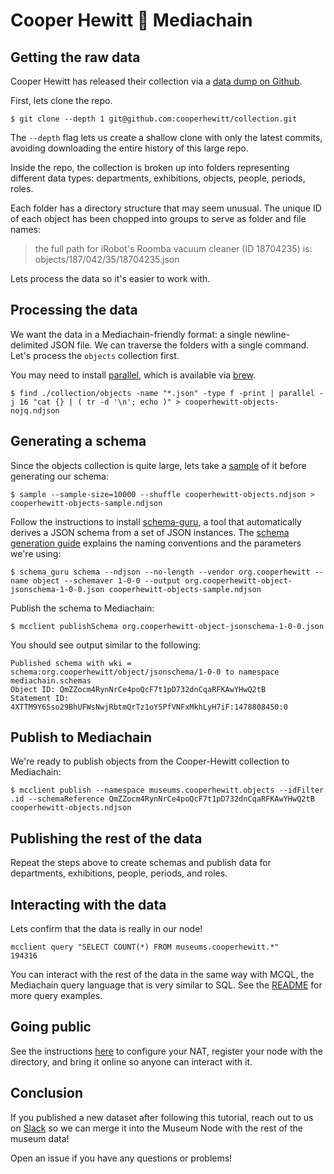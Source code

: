 # Cooper Hewitt 🎨 Mediachain
## Getting the raw data
Cooper Hewitt has released their collection via a [data dump on Github](https://github.com/cooperhewitt/collection).

First, lets clone the repo. 

```
$ git clone --depth 1 git@github.com:cooperhewitt/collection.git
```

The `--depth` flag lets us create a shallow clone with only the latest commits, avoiding downloading the entire history of this large repo.

Inside the repo, the collection is broken up into folders representing different data types: departments, exhibitions, objects, people, periods, roles.

Each folder has a directory structure that may seem unusual. The unique ID of each object has been chopped into groups to serve as folder and file names:

> the full path for iRobot's Roomba vacuum cleaner (ID 18704235) is: objects/187/042/35/18704235.json

Lets process the data so it's easier to work with.

## Processing the data
We want the data in a Mediachain-friendly format: a single newline-delimited JSON file. We can traverse the folders with a single command. Let's process the `objects` collection first.

You may need to install [parallel](https://www.gnu.org/software/parallel/), which is available via [brew](http://brewformulas.org/Parallel).

```
$ find ./collection/objects -name "*.json" -type f -print | parallel -j 16 "cat {} | ( tr -d '\n'; echo )" > cooperhewitt-objects-nojq.ndjson
```

## Generating a schema
Since the objects collection is quite large, lets take a [sample](https://github.com/alexpreynolds/sample) of it before generating our schema:
```
$ sample --sample-size=10000 --shuffle cooperhewitt-objects.ndjson > cooperhewitt-objects-sample.ndjson
```

Follow the instructions to install [schema-guru](https://github.com/mediachain/aleph/blob/master/docs/schema-generation.md), a tool that automatically derives a JSON schema from a set of JSON instances. The [schema generation guide](https://github.com/mediachain/aleph/blob/master/docs/schema-generation.md) explains the naming conventions and the parameters we're using:
```
$ schema_guru schema --ndjson --no-length --vendor org.cooperhewitt --name object --schemaver 1-0-0 --output org.cooperhewitt-object-jsonschema-1-0-0.json cooperhewitt-objects-sample.ndjson
```

Publish the schema to Mediachain:
```
$ mcclient publishSchema org.cooperhewitt-object-jsonschema-1-0-0.json
```

You should see output similar to the following:
```
Published schema with wki = schema:org.cooperhewitt/object/jsonschema/1-0-0 to namespace mediachain.schemas
Object ID: QmZZocm4RynNrCe4poQcF7t1pD732dnCqaRFKAwYHwQ2tB
Statement ID: 4XTTM9Y6Sso29BhUFWsNwjRbtmQrTz1oYSPfVNFxMkhLyH7iF:1478808450:0
```

## Publish to Mediachain
We're ready to publish objects from the Cooper-Hewitt collection to Mediachain:

```
$ mcclient publish --namespace museums.cooperhewitt.objects --idFilter .id --schemaReference QmZZocm4RynNrCe4poQcF7t1pD732dnCqaRFKAwYHwQ2tB cooperhewitt-objects.ndjson
```

## Publishing the rest of the data
Repeat the steps above to create schemas and publish data for departments, exhibitions, people, periods, and roles.

## Interacting with the data
Lets confirm that the data is really in our node!

```
mcclient query "SELECT COUNT(*) FROM museums.cooperhewitt.*"
194316
```

You can interact with the rest of the data in the same way with MCQL, the Mediachain query language that is very similar to SQL. See the [README](https://github.com/mediachain/concat#basic-operations) for more query examples.

## Going public
See the instructions [here](https://github.com/mediachain/concat#going-public) to configure your NAT, register your node with the directory, and bring it online so anyone can interact with it.

## Conclusion
If you published a new dataset after following this tutorial, reach out to us on [Slack](http://slack.mediachain.io) so we can merge it into the Museum Node with the rest of the museum data!

Open an issue if you have any questions or problems!
